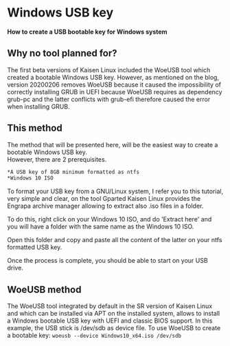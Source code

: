 # Windows USB key

**How to create a USB bootable key for Windows system**

## Why no tool planned for?
The first beta versions of Kaisen Linux included the WoeUSB tool which created a bootable Windows USB key. However, as mentioned on the blog, version 20200206 removes WoeUSB because it caused the impossibility of correctly installing GRUB in UEFI because WoeUSB requires as dependency grub-pc and the latter conflicts with grub-efi therefore caused the error when installing GRUB.

## This method
The method that will be presented here, will be the easiest way to create a bootable Windows USB key.  
However, there are 2 prerequisites.  

```bash
*A USB key of 8GB minimum formatted as ntfs
*Windows 10 ISO
```

To format your USB key from a GNU/Linux system, I refer you to this tutorial, very simple and clear, on the tool Gparted
Kaisen Linux provides the Engrapa archive manager allowing to extract also .iso files in a folder.  

To do this, right click on your Windows 10 ISO, and do 'Extract here' and you will have a folder with the same name as the Windows 10 ISO.  

Open this folder and copy and paste all the content of the latter on your ntfs formatted USB key.  

Once the process is complete, you should be able to start on your USB drive.  

## WoeUSB method
The WoeUSB tool integrated by default in the SR version of Kaisen Linux and which can be installed via APT on the installed system, allows to install a Windows bootable USB key with UEFI and classic BIOS support. 
In this example, the USB stick is /dev/sdb as device file. To use WoeUSB to create a bootable key:
```woeusb --device Windows10_x64.iso /dev/sdb```